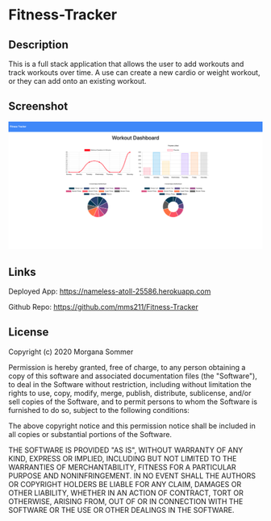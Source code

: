 # Fitness-Tracker

## Description

This is a full stack application that allows the user to add workouts and track workouts over time. A use can create a new cardio or weight workout, or they can add onto an existing workout.

## Screenshot

![Getting Started](./img.png)
    
## Links

Deployed App: https://nameless-atoll-25586.herokuapp.com

Github Repo: https://github.com/mms211/Fitness-Tracker

## License

Copyright (c) 2020 Morgana Sommer

Permission is hereby granted, free of charge, to any person obtaining a copy
of this software and associated documentation files (the "Software"), to deal
in the Software without restriction, including without limitation the rights
to use, copy, modify, merge, publish, distribute, sublicense, and/or sell
copies of the Software, and to permit persons to whom the Software is
furnished to do so, subject to the following conditions:

The above copyright notice and this permission notice shall be included in all
copies or substantial portions of the Software.

THE SOFTWARE IS PROVIDED "AS IS", WITHOUT WARRANTY OF ANY KIND, EXPRESS OR
IMPLIED, INCLUDING BUT NOT LIMITED TO THE WARRANTIES OF MERCHANTABILITY,
FITNESS FOR A PARTICULAR PURPOSE AND NONINFRINGEMENT. IN NO EVENT SHALL THE
AUTHORS OR COPYRIGHT HOLDERS BE LIABLE FOR ANY CLAIM, DAMAGES OR OTHER
LIABILITY, WHETHER IN AN ACTION OF CONTRACT, TORT OR OTHERWISE, ARISING FROM,
OUT OF OR IN CONNECTION WITH THE SOFTWARE OR THE USE OR OTHER DEALINGS IN THE
SOFTWARE.


